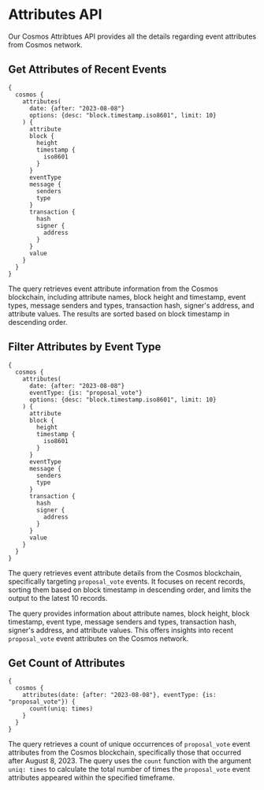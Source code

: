# Attributes API

Our Cosmos Attribtues API provides all the details regarding event attributes from Cosmos network.

## Get Attributes of Recent Events

```
{
  cosmos {
    attributes(
      date: {after: "2023-08-08"}
      options: {desc: "block.timestamp.iso8601", limit: 10}
    ) {
      attribute
      block {
        height
        timestamp {
          iso8601
        }
      }
      eventType
      message {
        senders
        type
      }
      transaction {
        hash
        signer {
          address
        }
      }
      value
    }
  }
}
```

The query retrieves event attribute information from the Cosmos blockchain, including attribute names, block height and timestamp, event types, message senders and types, transaction hash, signer's address, and attribute values. The results are sorted based on block timestamp in descending order.

## Filter Attributes by Event Type

```
{
  cosmos {
    attributes(
      date: {after: "2023-08-08"}
      eventType: {is: "proposal_vote"}
      options: {desc: "block.timestamp.iso8601", limit: 10}
    ) {
      attribute
      block {
        height
        timestamp {
          iso8601
        }
      }
      eventType
      message {
        senders
        type
      }
      transaction {
        hash
        signer {
          address
        }
      }
      value
    }
  }
}
```

The query retrieves event attribute details from the Cosmos blockchain, specifically targeting `proposal_vote` events. It focuses on recent records, sorting them based on block timestamp in descending order, and limits the output to the latest 10 records.

The query provides information about attribute names, block height, block timestamp, event type, message senders and types, transaction hash, signer's address, and attribute values. This offers insights into recent `proposal_vote` event attributes on the Cosmos network.

## Get Count of Attributes

```
{
  cosmos {
    attributes(date: {after: "2023-08-08"}, eventType: {is: "proposal_vote"}) {
      count(uniq: times)
    }
  }
}
```

The query retrieves a count of unique occurrences of `proposal_vote` event attributes from the Cosmos blockchain, specifically those that occurred after August 8, 2023. The query uses the `count` function with the argument `uniq: times` to calculate the total number of times the `proposal_vote` event attributes appeared within the specified timeframe.